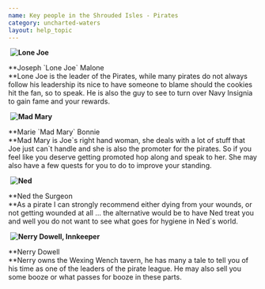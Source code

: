 ```yaml
---
name: Key people in the Shrouded Isles - Pirates
category: uncharted-waters
layout: help_topic
---
```

 **![Lone Joe](game/r/big/pirate11.gif)**

**Joseph \`Lone Joe\` Malone  
**Lone Joe is the leader of the Pirates, while many pirates do not always follow his leadership its nice to have someone to blame should the cookies hit the fan, so to speak. He is also the guy to see to turn over Navy Insignia to gain fame and your rewards.

 **![Mad Mary](game/r/big/pirate12.gif)**

**Marie \`Mad Mary\` Bonnie  
**Mad Mary is Joe\`s right hand woman, she deals with a lot of stuff that Joe just can\`t handle and she is also the promoter for the pirates. So if you feel like you deserve getting promoted hop along and speak to her. She may also have a few quests for you to do to improve your standing.

 **![Ned](game/r/big/pirate3.gif)**

**Ned the Surgeon  
**As a pirate I can strongly recommend either dying from your wounds, or not getting wounded at all ... the alternative would be to have Ned treat you and well you do not want to see what goes for hygiene in Ned\`s world.

 **![Nerry Dowell, Innkeeper](game/r/big/uwnd.gif)**

**Nerry Dowell  
**Nerry owns the Wexing Wench tavern, he has many a tale to tell you of his time as one of the leaders of the pirate league. He may also sell you some booze or what passes for booze in these parts.
